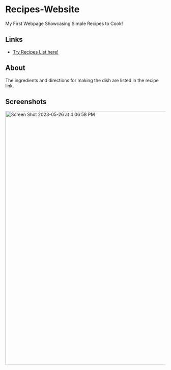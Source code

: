 # Recipes-Website
My First Webpage Showcasing Simple Recipes to Cook!

## Links
- [Try Recipes List here!](http://localhost:63342/Recipes-Website/index.html)

## About
The ingredients and directions for making the dish are listed in the recipe link.

## Screenshots
<img width="796" alt="Screen Shot 2023-05-26 at 4 06 58 PM" src="https://github.com/JustinHoUW/Recipes-Website/assets/94030022/d7c276e0-2bd7-4720-a9b0-839805f74258">

